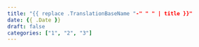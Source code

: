 ```yaml
---
title: "{{ replace .TranslationBaseName "-" " " | title }}"
date: {{ .Date }}
draft: false
categories: ["1", "2", "3"]
---
```


